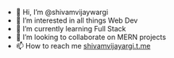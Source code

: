 - 👋 Hi, I’m @shivamvijaywargi
- 👀 I’m interested in all things Web Dev
- 🌱 I’m currently learning Full Stack
- 💞️ I’m looking to collaborate on MERN projects
- 📫 How to reach me [shivamvijayargi.t.me](https://shivamvijaywargi.t.me/)

<!---
shivamvijaywargi/shivamvijaywargi is a ✨ special ✨ repository because its `README.md` (this file) appears on your GitHub profile.
You can click the Preview link to take a look at your changes.
--->
